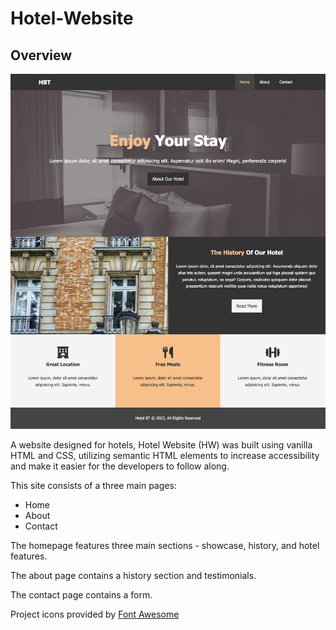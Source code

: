 # Hotel-Website

## Overview

![Home Page](./img/Hotel-BT-Welcome.png)

A website designed for hotels, Hotel Website (HW) was built using vanilla HTML and CSS, utilizing semantic HTML elements to increase accessibility and make it easier for the developers to follow along.

This site consists of a three main pages:

- Home
- About
- Contact

The homepage features three main sections - showcase, history, and hotel features.

The about page contains a history section and testimonials.

The contact page contains a form.

Project icons provided by [Font Awesome](https://fontawesome.com/)
